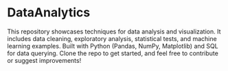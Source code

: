 # DataAnalytics
This repository showcases techniques for data analysis and visualization. It includes data cleaning, exploratory analysis, statistical tests, and machine learning examples. Built with Python (Pandas, NumPy, Matplotlib) and SQL for data querying. Clone the repo to get started, and feel free to contribute or suggest improvements!
